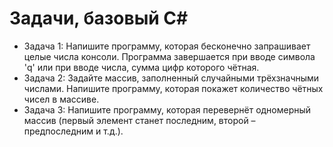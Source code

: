 # Задачи, базовый C#

* Задача 1: Напишите программу, которая бесконечно запрашивает целые числа консоли. Программа завершается при вводе символа 'q' или при вводе числа, сумма цифр которого чётная.
* Задача 2: Задайте массив, заполненный случайными трёхзначными числами. Напишите программу, которая покажет количество чётных чисел в массиве.
* Задача 3: Напишите программу, которая перевернёт одномерный массив (первый элемент станет последним, второй – предпоследним и т.д.).